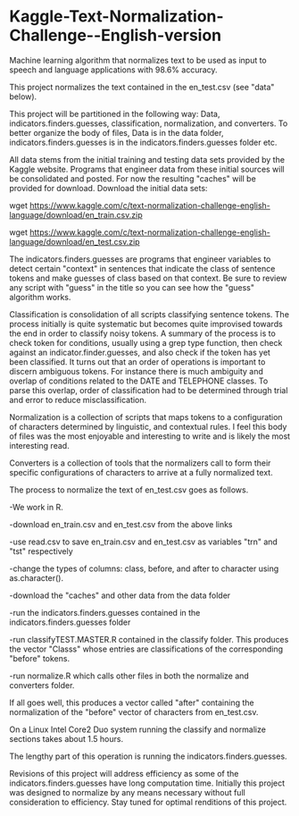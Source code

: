 # Kaggle-Text-Normalization-Challenge--English-version
Machine learning algorithm that normalizes text to be used as input to speech and language applications with 98.6% accuracy.

This project normalizes the text contained in the en_test.csv (see "data" below).

This project will be partitioned in the following way: Data, indicators.finders.guesses, classification, normalization, and converters. To better organize the body of files, Data is in the data folder, indicators.finders.guesses is in the indicators.finders.guesses folder etc.

All data stems from the initial training and testing data sets provided by the Kaggle website. Programs that engineer data from these initial sources will be consolidated and posted. For now the resulting "caches" will be provided for download. 
Download the initial data sets: 

wget https://www.kaggle.com/c/text-normalization-challenge-english-language/download/en_train.csv.zip 

wget https://www.kaggle.com/c/text-normalization-challenge-english-language/download/en_test.csv.zip

The indicators.finders.guesses are programs that engineer variables to detect certain "context" in sentences that indicate the class of sentence tokens and make guesses of class based on that context.
Be sure to review any script with "guess" in the title so you can see how the "guess" algorithm works.

Classification is consolidation of all scripts classifying sentence tokens. The process initially is quite systematic but becomes quite improvised towards the end in order to classify noisy tokens. A summary of the process is to check token for conditions, usually using a grep type function, then check against an indicator.finder.guesses, and also check if the token has yet been classified. It turns out that an order of operations is important to discern ambiguous tokens. For instance there is much ambiguity and overlap of conditions related to the DATE and TELEPHONE classes. To parse this overlap, order of classification had to be determined through trial and error to reduce misclassification. 

Normalization is a collection of scripts that maps tokens to a configuration of characters determined by linguistic, and contextual rules. I feel this body of files was the most enjoyable and interesting to write and is likely the most interesting read.

Converters is a collection of tools that the normalizers call to form their specific configurations of characters to arrive at a fully normalized text.

The process to normalize the text of en_test.csv goes as follows.

-We work in R.

-download en_train.csv and en_test.csv from the above links

-use read.csv to save en_train.csv and en_test.csv as variables "trn" and "tst" respectively

-change the types of columns: class, before, and after to character using as.character().

-download the "caches" and other data from the data folder

-run the indicators.finders.guesses contained in the indicators.finders.guesses folder

-run classifyTEST.MASTER.R contained in the classify folder. This produces the vector "Classs" whose entries are classifications of the corresponding "before" tokens.

-run normalize.R which calls other files in both the normalize and converters folder.

If all goes well, this produces a vector called "after" containing the normalization of the "before" vector of characters from en_test.csv.

On a Linux Intel Core2 Duo system running the classify and normalize sections takes about 1.5 hours.

The lengthy part of this operation is running the indicators.finders.guesses.

Revisions of this project will address efficiency as some of the indicators.finders.guesses have long computation time. Initially this project was designed to normalize by any means necessary without full consideration to efficiency. Stay tuned for optimal renditions of this project.

